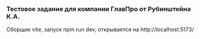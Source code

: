 ### Тестовое задание для компании ГлавПро от Рубинштейна К.А.

Сборщик vite, запуск npm run dev, открывается на http://localhost:5173/
